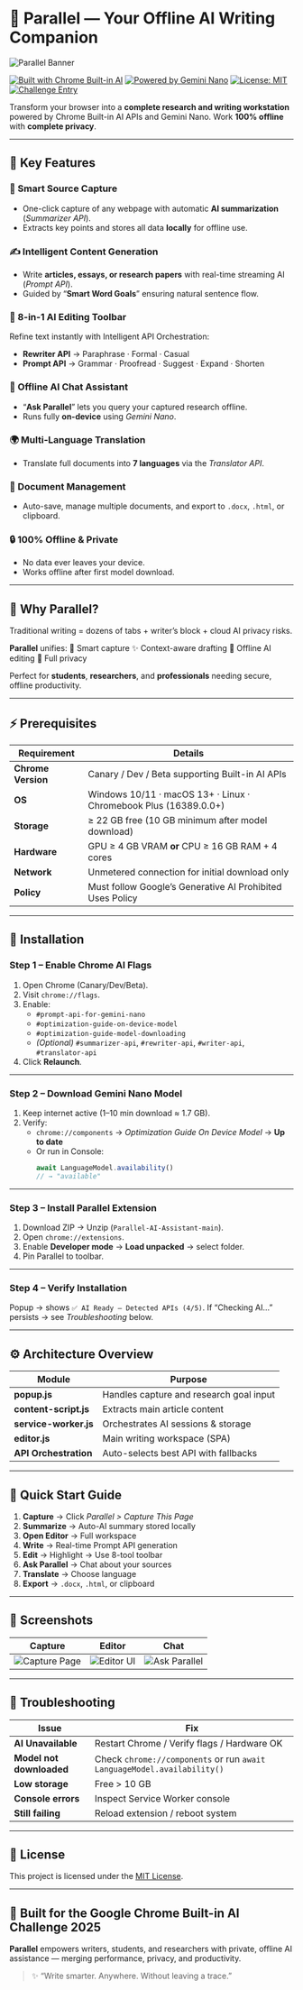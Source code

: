 # 🧠 Parallel — Your Offline AI Writing Companion

![Parallel Banner](screenshots/banner.png)

[![Built with Chrome Built-in AI](https://img.shields.io/badge/Built%20with-Chrome%20Built-in%20AI-blue?logo=googlechrome)](https://developer.chrome.com/docs/ai/)
[![Powered by Gemini Nano](https://img.shields.io/badge/Powered%20by-Gemini%20Nano-orange?logo=google)](https://ai.google.dev/)
[![License: MIT](https://img.shields.io/badge/License-MIT-green.svg)](LICENSE)
[![Challenge Entry](https://img.shields.io/badge/Google%20AI%20Challenge-2025-purple.svg)](https://devpost.com)

Transform your browser into a **complete research and writing workstation** powered by Chrome Built-in AI APIs and Gemini Nano. Work **100% offline** with **complete privacy**.

---

## 🌟 Key Features

### 📰 Smart Source Capture
- One-click capture of any webpage with automatic **AI summarization** (*Summarizer API*).
- Extracts key points and stores all data **locally** for offline use.

### ✍️ Intelligent Content Generation
- Write **articles, essays, or research papers** with real-time streaming AI (*Prompt API*).
- Guided by “**Smart Word Goals**” ensuring natural sentence flow.

### 🧰 8-in-1 AI Editing Toolbar
Refine text instantly with Intelligent API Orchestration:
- **Rewriter API** → Paraphrase · Formal · Casual
- **Prompt API** → Grammar · Proofread · Suggest · Expand · Shorten

### 💬 Offline AI Chat Assistant
- “**Ask Parallel**” lets you query your captured research offline.
- Runs fully **on-device** using *Gemini Nano*.

### 🌍 Multi-Language Translation
- Translate full documents into **7 languages** via the *Translator API*.

### 📁 Document Management
- Auto-save, manage multiple documents, and export to `.docx`, `.html`, or clipboard.

### 🔒 100% Offline & Private
- No data ever leaves your device.
- Works offline after first model download.

---

## 🎯 Why Parallel?

Traditional writing = dozens of tabs + writer’s block + cloud AI privacy risks.

**Parallel** unifies: 🧠 Smart capture ✨ Context-aware drafting 💬 Offline AI editing 🔐 Full privacy

Perfect for **students**, **researchers**, and **professionals** needing secure, offline productivity.

---

## ⚡ Prerequisites

| Requirement | Details |
|--------------|----------|
| **Chrome Version** | Canary / Dev / Beta supporting Built-in AI APIs |
| **OS** | Windows 10/11 · macOS 13+ · Linux · Chromebook Plus (16389.0.0+) |
| **Storage** | ≥ 22 GB free (10 GB minimum after model download) |
| **Hardware** | GPU ≥ 4 GB VRAM **or** CPU ≥ 16 GB RAM + 4 cores |
| **Network** | Unmetered connection for initial download only |
| **Policy** | Must follow Google’s Generative AI Prohibited Uses Policy |

---

## 🚀 Installation

### Step 1 – Enable Chrome AI Flags
1. Open Chrome (Canary/Dev/Beta).
2. Visit `chrome://flags`.
3. Enable:
   - `#prompt-api-for-gemini-nano`
   - `#optimization-guide-on-device-model`
   - `#optimization-guide-model-downloading`
   - *(Optional)* `#summarizer-api`, `#rewriter-api`, `#writer-api`, `#translator-api`
4. Click **Relaunch**.

---

### Step 2 – Download Gemini Nano Model
1. Keep internet active (1–10 min download ≈ 1.7 GB).
2. Verify:
   - `chrome://components` → *Optimization Guide On Device Model* → **Up to date**
   - Or run in Console:
     ```js
     await LanguageModel.availability()
     // → "available"
     ```

---

### Step 3 – Install Parallel Extension
1. Download ZIP → Unzip (`Parallel-AI-Assistant-main`).
2. Open `chrome://extensions`.
3. Enable **Developer mode** → **Load unpacked** → select folder.
4. Pin Parallel to toolbar.

---

### Step 4 – Verify Installation
Popup → shows `✅ AI Ready – Detected APIs (4/5)`.
If “Checking AI…” persists → see *Troubleshooting* below.

---

## ⚙️ Architecture Overview

| Module | Purpose |
|---------|----------|
| **popup.js** | Handles capture and research goal input |
| **content-script.js** | Extracts main article content |
| **service-worker.js** | Orchestrates AI sessions & storage |
| **editor.js** | Main writing workspace (SPA) |
| **API Orchestration** | Auto-selects best API with fallbacks |

---

## 🧭 Quick Start Guide

1. **Capture** → Click *Parallel > Capture This Page*
2. **Summarize** → Auto-AI summary stored locally
3. **Open Editor** → Full workspace
4. **Write** → Real-time Prompt API generation
5. **Edit** → Highlight → Use 8-tool toolbar
6. **Ask Parallel** → Chat about your sources
7. **Translate** → Choose language
8. **Export** → `.docx`, `.html`, or clipboard

---

## 📸 Screenshots

| Capture | Editor | Chat |
|----------|---------|------|
| ![Capture Page](screenshots/capture.png) | ![Editor UI](screenshots/editor.png) | ![Ask Parallel](screenshots/chat.png) |

---

## 🐞 Troubleshooting

| Issue | Fix |
|--------|-----|
| **AI Unavailable** | Restart Chrome / Verify flags / Hardware OK |
| **Model not downloaded** | Check `chrome://components` or run `await LanguageModel.availability()` |
| **Low storage** | Free > 10 GB |
| **Console errors** | Inspect Service Worker console |
| **Still failing** | Reload extension / reboot system |

---

## 🧾 License

This project is licensed under the [MIT License](LICENSE).

---

## 🚀 Built for the Google Chrome Built-in AI Challenge 2025

**Parallel** empowers writers, students, and researchers with private, offline AI assistance — merging performance, privacy, and productivity.

> ✨ “Write smarter. Anywhere. Without leaving a trace.”

